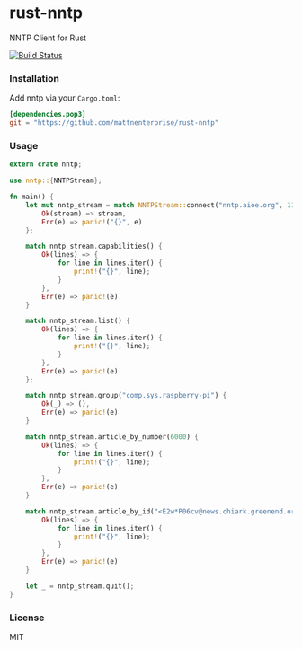rust-nntp
================
NNTP Client for Rust


[![Build Status](https://travis-ci.org/mattnenterprise/rust-nntp.svg)](https://travis-ci.org/mattnenterprise/rust-nntp)

### Installation

Add nntp via your `Cargo.toml`:
```toml
[dependencies.pop3]
git = "https://github.com/mattnenterprise/rust-nntp"
```

### Usage
```rs
extern crate nntp;

use nntp::{NNTPStream};

fn main() {
	let mut nntp_stream = match NNTPStream::connect("nntp.aioe.org", 119) {
		Ok(stream) => stream,
		Err(e) => panic!("{}", e)
	};

	match nntp_stream.capabilities() {
		Ok(lines) => {
			for line in lines.iter() {
				print!("{}", line);
			}
		},
		Err(e) => panic!(e)
	}

	match nntp_stream.list() {
		Ok(lines) => {
			for line in lines.iter() {
				print!("{}", line);
			}
		},
		Err(e) => panic!(e)
	};

	match nntp_stream.group("comp.sys.raspberry-pi") {
		Ok(_) => (),
		Err(e) => panic!(e)
	}

	match nntp_stream.article_by_number(6000) {
		Ok(lines) => {
			for line in lines.iter() {
				print!("{}", line);
			}
		},
		Err(e) => panic!(e)
	}

	match nntp_stream.article_by_id("<E2w*P06cv@news.chiark.greenend.org.uk>") {
		Ok(lines) => {
			for line in lines.iter() {
				print!("{}", line);
			}
		},
		Err(e) => panic!(e)
	}	

	let _ = nntp_stream.quit();
}
```

### License

MIT